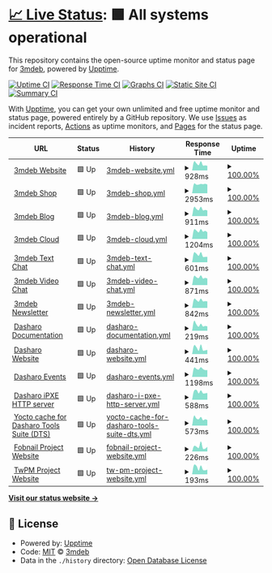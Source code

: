 # [📈 Live Status](https://3mdeb.github.io/upptime-site): <!--live status--> **🟩 All systems operational**

This repository contains the open-source uptime monitor and status page for [3mdeb](https://3mdeb.com), powered by [Upptime](https://github.com/upptime/upptime).

[![Uptime CI](https://github.com/3mdeb/upptime-site/workflows/Uptime%20CI/badge.svg)](https://github.com/3mdeb/upptime-site/actions?query=workflow%3A%22Uptime+CI%22)
[![Response Time CI](https://github.com/3mdeb/upptime-site/workflows/Response%20Time%20CI/badge.svg)](https://github.com/3mdeb/upptime-site/actions?query=workflow%3A%22Response+Time+CI%22)
[![Graphs CI](https://github.com/3mdeb/upptime-site/workflows/Graphs%20CI/badge.svg)](https://github.com/3mdeb/upptime-site/actions?query=workflow%3A%22Graphs+CI%22)
[![Static Site CI](https://github.com/3mdeb/upptime-site/workflows/Static%20Site%20CI/badge.svg)](https://github.com/3mdeb/upptime-site/actions?query=workflow%3A%22Static+Site+CI%22)
[![Summary CI](https://github.com/3mdeb/upptime-site/workflows/Summary%20CI/badge.svg)](https://github.com/3mdeb/upptime-site/actions?query=workflow%3A%22Summary+CI%22)

With [Upptime](https://upptime.js.org), you can get your own unlimited and free uptime monitor and status page, powered entirely by a GitHub repository. We use [Issues](https://github.com/3mdeb/upptime-site/issues) as incident reports, [Actions](https://github.com/3mdeb/upptime-site/actions) as uptime monitors, and [Pages](https://3mdeb.github.io/upptime-site) for the status page.

<!--start: status pages-->
<!-- This summary is generated by Upptime (https://github.com/upptime/upptime) -->
<!-- Do not edit this manually, your changes will be overwritten -->
<!-- prettier-ignore -->
| URL | Status | History | Response Time | Uptime |
| --- | ------ | ------- | ------------- | ------ |
| <img alt="" src="https://icons.duckduckgo.com/ip3/3mdeb.com.ico" height="13"> [3mdeb Website](https://3mdeb.com) | 🟩 Up | [3mdeb-website.yml](https://github.com/3mdeb/upptime-site/commits/HEAD/history/3mdeb-website.yml) | <details><summary><img alt="Response time graph" src="./graphs/3mdeb-website/response-time-week.png" height="20"> 928ms</summary><br><a href="https://3mdeb.github.io/upptime-site/history/3mdeb-website"><img alt="Response time 1389" src="https://img.shields.io/endpoint?url=https%3A%2F%2Fraw.githubusercontent.com%2F3mdeb%2Fupptime-site%2FHEAD%2Fapi%2F3mdeb-website%2Fresponse-time.json"></a><br><a href="https://3mdeb.github.io/upptime-site/history/3mdeb-website"><img alt="24-hour response time 953" src="https://img.shields.io/endpoint?url=https%3A%2F%2Fraw.githubusercontent.com%2F3mdeb%2Fupptime-site%2FHEAD%2Fapi%2F3mdeb-website%2Fresponse-time-day.json"></a><br><a href="https://3mdeb.github.io/upptime-site/history/3mdeb-website"><img alt="7-day response time 928" src="https://img.shields.io/endpoint?url=https%3A%2F%2Fraw.githubusercontent.com%2F3mdeb%2Fupptime-site%2FHEAD%2Fapi%2F3mdeb-website%2Fresponse-time-week.json"></a><br><a href="https://3mdeb.github.io/upptime-site/history/3mdeb-website"><img alt="30-day response time 993" src="https://img.shields.io/endpoint?url=https%3A%2F%2Fraw.githubusercontent.com%2F3mdeb%2Fupptime-site%2FHEAD%2Fapi%2F3mdeb-website%2Fresponse-time-month.json"></a><br><a href="https://3mdeb.github.io/upptime-site/history/3mdeb-website"><img alt="1-year response time 1389" src="https://img.shields.io/endpoint?url=https%3A%2F%2Fraw.githubusercontent.com%2F3mdeb%2Fupptime-site%2FHEAD%2Fapi%2F3mdeb-website%2Fresponse-time-year.json"></a></details> | <details><summary><a href="https://3mdeb.github.io/upptime-site/history/3mdeb-website">100.00%</a></summary><a href="https://3mdeb.github.io/upptime-site/history/3mdeb-website"><img alt="All-time uptime 100.00%" src="https://img.shields.io/endpoint?url=https%3A%2F%2Fraw.githubusercontent.com%2F3mdeb%2Fupptime-site%2FHEAD%2Fapi%2F3mdeb-website%2Fuptime.json"></a><br><a href="https://3mdeb.github.io/upptime-site/history/3mdeb-website"><img alt="24-hour uptime 100.00%" src="https://img.shields.io/endpoint?url=https%3A%2F%2Fraw.githubusercontent.com%2F3mdeb%2Fupptime-site%2FHEAD%2Fapi%2F3mdeb-website%2Fuptime-day.json"></a><br><a href="https://3mdeb.github.io/upptime-site/history/3mdeb-website"><img alt="7-day uptime 100.00%" src="https://img.shields.io/endpoint?url=https%3A%2F%2Fraw.githubusercontent.com%2F3mdeb%2Fupptime-site%2FHEAD%2Fapi%2F3mdeb-website%2Fuptime-week.json"></a><br><a href="https://3mdeb.github.io/upptime-site/history/3mdeb-website"><img alt="30-day uptime 100.00%" src="https://img.shields.io/endpoint?url=https%3A%2F%2Fraw.githubusercontent.com%2F3mdeb%2Fupptime-site%2FHEAD%2Fapi%2F3mdeb-website%2Fuptime-month.json"></a><br><a href="https://3mdeb.github.io/upptime-site/history/3mdeb-website"><img alt="1-year uptime 100.00%" src="https://img.shields.io/endpoint?url=https%3A%2F%2Fraw.githubusercontent.com%2F3mdeb%2Fupptime-site%2FHEAD%2Fapi%2F3mdeb-website%2Fuptime-year.json"></a></details>
| <img alt="" src="https://icons.duckduckgo.com/ip3/shop.3mdeb.com.ico" height="13"> [3mdeb Shop](https://shop.3mdeb.com) | 🟩 Up | [3mdeb-shop.yml](https://github.com/3mdeb/upptime-site/commits/HEAD/history/3mdeb-shop.yml) | <details><summary><img alt="Response time graph" src="./graphs/3mdeb-shop/response-time-week.png" height="20"> 2953ms</summary><br><a href="https://3mdeb.github.io/upptime-site/history/3mdeb-shop"><img alt="Response time 3691" src="https://img.shields.io/endpoint?url=https%3A%2F%2Fraw.githubusercontent.com%2F3mdeb%2Fupptime-site%2FHEAD%2Fapi%2F3mdeb-shop%2Fresponse-time.json"></a><br><a href="https://3mdeb.github.io/upptime-site/history/3mdeb-shop"><img alt="24-hour response time 2356" src="https://img.shields.io/endpoint?url=https%3A%2F%2Fraw.githubusercontent.com%2F3mdeb%2Fupptime-site%2FHEAD%2Fapi%2F3mdeb-shop%2Fresponse-time-day.json"></a><br><a href="https://3mdeb.github.io/upptime-site/history/3mdeb-shop"><img alt="7-day response time 2953" src="https://img.shields.io/endpoint?url=https%3A%2F%2Fraw.githubusercontent.com%2F3mdeb%2Fupptime-site%2FHEAD%2Fapi%2F3mdeb-shop%2Fresponse-time-week.json"></a><br><a href="https://3mdeb.github.io/upptime-site/history/3mdeb-shop"><img alt="30-day response time 3002" src="https://img.shields.io/endpoint?url=https%3A%2F%2Fraw.githubusercontent.com%2F3mdeb%2Fupptime-site%2FHEAD%2Fapi%2F3mdeb-shop%2Fresponse-time-month.json"></a><br><a href="https://3mdeb.github.io/upptime-site/history/3mdeb-shop"><img alt="1-year response time 3691" src="https://img.shields.io/endpoint?url=https%3A%2F%2Fraw.githubusercontent.com%2F3mdeb%2Fupptime-site%2FHEAD%2Fapi%2F3mdeb-shop%2Fresponse-time-year.json"></a></details> | <details><summary><a href="https://3mdeb.github.io/upptime-site/history/3mdeb-shop">100.00%</a></summary><a href="https://3mdeb.github.io/upptime-site/history/3mdeb-shop"><img alt="All-time uptime 98.28%" src="https://img.shields.io/endpoint?url=https%3A%2F%2Fraw.githubusercontent.com%2F3mdeb%2Fupptime-site%2FHEAD%2Fapi%2F3mdeb-shop%2Fuptime.json"></a><br><a href="https://3mdeb.github.io/upptime-site/history/3mdeb-shop"><img alt="24-hour uptime 100.00%" src="https://img.shields.io/endpoint?url=https%3A%2F%2Fraw.githubusercontent.com%2F3mdeb%2Fupptime-site%2FHEAD%2Fapi%2F3mdeb-shop%2Fuptime-day.json"></a><br><a href="https://3mdeb.github.io/upptime-site/history/3mdeb-shop"><img alt="7-day uptime 100.00%" src="https://img.shields.io/endpoint?url=https%3A%2F%2Fraw.githubusercontent.com%2F3mdeb%2Fupptime-site%2FHEAD%2Fapi%2F3mdeb-shop%2Fuptime-week.json"></a><br><a href="https://3mdeb.github.io/upptime-site/history/3mdeb-shop"><img alt="30-day uptime 100.00%" src="https://img.shields.io/endpoint?url=https%3A%2F%2Fraw.githubusercontent.com%2F3mdeb%2Fupptime-site%2FHEAD%2Fapi%2F3mdeb-shop%2Fuptime-month.json"></a><br><a href="https://3mdeb.github.io/upptime-site/history/3mdeb-shop"><img alt="1-year uptime 98.28%" src="https://img.shields.io/endpoint?url=https%3A%2F%2Fraw.githubusercontent.com%2F3mdeb%2Fupptime-site%2FHEAD%2Fapi%2F3mdeb-shop%2Fuptime-year.json"></a></details>
| <img alt="" src="https://icons.duckduckgo.com/ip3/blog.3mdeb.com.ico" height="13"> [3mdeb Blog](https://blog.3mdeb.com) | 🟩 Up | [3mdeb-blog.yml](https://github.com/3mdeb/upptime-site/commits/HEAD/history/3mdeb-blog.yml) | <details><summary><img alt="Response time graph" src="./graphs/3mdeb-blog/response-time-week.png" height="20"> 911ms</summary><br><a href="https://3mdeb.github.io/upptime-site/history/3mdeb-blog"><img alt="Response time 963" src="https://img.shields.io/endpoint?url=https%3A%2F%2Fraw.githubusercontent.com%2F3mdeb%2Fupptime-site%2FHEAD%2Fapi%2F3mdeb-blog%2Fresponse-time.json"></a><br><a href="https://3mdeb.github.io/upptime-site/history/3mdeb-blog"><img alt="24-hour response time 990" src="https://img.shields.io/endpoint?url=https%3A%2F%2Fraw.githubusercontent.com%2F3mdeb%2Fupptime-site%2FHEAD%2Fapi%2F3mdeb-blog%2Fresponse-time-day.json"></a><br><a href="https://3mdeb.github.io/upptime-site/history/3mdeb-blog"><img alt="7-day response time 911" src="https://img.shields.io/endpoint?url=https%3A%2F%2Fraw.githubusercontent.com%2F3mdeb%2Fupptime-site%2FHEAD%2Fapi%2F3mdeb-blog%2Fresponse-time-week.json"></a><br><a href="https://3mdeb.github.io/upptime-site/history/3mdeb-blog"><img alt="30-day response time 989" src="https://img.shields.io/endpoint?url=https%3A%2F%2Fraw.githubusercontent.com%2F3mdeb%2Fupptime-site%2FHEAD%2Fapi%2F3mdeb-blog%2Fresponse-time-month.json"></a><br><a href="https://3mdeb.github.io/upptime-site/history/3mdeb-blog"><img alt="1-year response time 963" src="https://img.shields.io/endpoint?url=https%3A%2F%2Fraw.githubusercontent.com%2F3mdeb%2Fupptime-site%2FHEAD%2Fapi%2F3mdeb-blog%2Fresponse-time-year.json"></a></details> | <details><summary><a href="https://3mdeb.github.io/upptime-site/history/3mdeb-blog">100.00%</a></summary><a href="https://3mdeb.github.io/upptime-site/history/3mdeb-blog"><img alt="All-time uptime 100.00%" src="https://img.shields.io/endpoint?url=https%3A%2F%2Fraw.githubusercontent.com%2F3mdeb%2Fupptime-site%2FHEAD%2Fapi%2F3mdeb-blog%2Fuptime.json"></a><br><a href="https://3mdeb.github.io/upptime-site/history/3mdeb-blog"><img alt="24-hour uptime 100.00%" src="https://img.shields.io/endpoint?url=https%3A%2F%2Fraw.githubusercontent.com%2F3mdeb%2Fupptime-site%2FHEAD%2Fapi%2F3mdeb-blog%2Fuptime-day.json"></a><br><a href="https://3mdeb.github.io/upptime-site/history/3mdeb-blog"><img alt="7-day uptime 100.00%" src="https://img.shields.io/endpoint?url=https%3A%2F%2Fraw.githubusercontent.com%2F3mdeb%2Fupptime-site%2FHEAD%2Fapi%2F3mdeb-blog%2Fuptime-week.json"></a><br><a href="https://3mdeb.github.io/upptime-site/history/3mdeb-blog"><img alt="30-day uptime 100.00%" src="https://img.shields.io/endpoint?url=https%3A%2F%2Fraw.githubusercontent.com%2F3mdeb%2Fupptime-site%2FHEAD%2Fapi%2F3mdeb-blog%2Fuptime-month.json"></a><br><a href="https://3mdeb.github.io/upptime-site/history/3mdeb-blog"><img alt="1-year uptime 100.00%" src="https://img.shields.io/endpoint?url=https%3A%2F%2Fraw.githubusercontent.com%2F3mdeb%2Fupptime-site%2FHEAD%2Fapi%2F3mdeb-blog%2Fuptime-year.json"></a></details>
| <img alt="" src="https://icons.duckduckgo.com/ip3/cloud.3mdeb.com.ico" height="13"> [3mdeb Cloud](https://cloud.3mdeb.com) | 🟩 Up | [3mdeb-cloud.yml](https://github.com/3mdeb/upptime-site/commits/HEAD/history/3mdeb-cloud.yml) | <details><summary><img alt="Response time graph" src="./graphs/3mdeb-cloud/response-time-week.png" height="20"> 1204ms</summary><br><a href="https://3mdeb.github.io/upptime-site/history/3mdeb-cloud"><img alt="Response time 1270" src="https://img.shields.io/endpoint?url=https%3A%2F%2Fraw.githubusercontent.com%2F3mdeb%2Fupptime-site%2FHEAD%2Fapi%2F3mdeb-cloud%2Fresponse-time.json"></a><br><a href="https://3mdeb.github.io/upptime-site/history/3mdeb-cloud"><img alt="24-hour response time 1192" src="https://img.shields.io/endpoint?url=https%3A%2F%2Fraw.githubusercontent.com%2F3mdeb%2Fupptime-site%2FHEAD%2Fapi%2F3mdeb-cloud%2Fresponse-time-day.json"></a><br><a href="https://3mdeb.github.io/upptime-site/history/3mdeb-cloud"><img alt="7-day response time 1204" src="https://img.shields.io/endpoint?url=https%3A%2F%2Fraw.githubusercontent.com%2F3mdeb%2Fupptime-site%2FHEAD%2Fapi%2F3mdeb-cloud%2Fresponse-time-week.json"></a><br><a href="https://3mdeb.github.io/upptime-site/history/3mdeb-cloud"><img alt="30-day response time 1286" src="https://img.shields.io/endpoint?url=https%3A%2F%2Fraw.githubusercontent.com%2F3mdeb%2Fupptime-site%2FHEAD%2Fapi%2F3mdeb-cloud%2Fresponse-time-month.json"></a><br><a href="https://3mdeb.github.io/upptime-site/history/3mdeb-cloud"><img alt="1-year response time 1270" src="https://img.shields.io/endpoint?url=https%3A%2F%2Fraw.githubusercontent.com%2F3mdeb%2Fupptime-site%2FHEAD%2Fapi%2F3mdeb-cloud%2Fresponse-time-year.json"></a></details> | <details><summary><a href="https://3mdeb.github.io/upptime-site/history/3mdeb-cloud">100.00%</a></summary><a href="https://3mdeb.github.io/upptime-site/history/3mdeb-cloud"><img alt="All-time uptime 99.51%" src="https://img.shields.io/endpoint?url=https%3A%2F%2Fraw.githubusercontent.com%2F3mdeb%2Fupptime-site%2FHEAD%2Fapi%2F3mdeb-cloud%2Fuptime.json"></a><br><a href="https://3mdeb.github.io/upptime-site/history/3mdeb-cloud"><img alt="24-hour uptime 100.00%" src="https://img.shields.io/endpoint?url=https%3A%2F%2Fraw.githubusercontent.com%2F3mdeb%2Fupptime-site%2FHEAD%2Fapi%2F3mdeb-cloud%2Fuptime-day.json"></a><br><a href="https://3mdeb.github.io/upptime-site/history/3mdeb-cloud"><img alt="7-day uptime 100.00%" src="https://img.shields.io/endpoint?url=https%3A%2F%2Fraw.githubusercontent.com%2F3mdeb%2Fupptime-site%2FHEAD%2Fapi%2F3mdeb-cloud%2Fuptime-week.json"></a><br><a href="https://3mdeb.github.io/upptime-site/history/3mdeb-cloud"><img alt="30-day uptime 99.89%" src="https://img.shields.io/endpoint?url=https%3A%2F%2Fraw.githubusercontent.com%2F3mdeb%2Fupptime-site%2FHEAD%2Fapi%2F3mdeb-cloud%2Fuptime-month.json"></a><br><a href="https://3mdeb.github.io/upptime-site/history/3mdeb-cloud"><img alt="1-year uptime 99.51%" src="https://img.shields.io/endpoint?url=https%3A%2F%2Fraw.githubusercontent.com%2F3mdeb%2Fupptime-site%2FHEAD%2Fapi%2F3mdeb-cloud%2Fuptime-year.json"></a></details>
| <img alt="" src="https://icons.duckduckgo.com/ip3/chat.3mdeb.com.ico" height="13"> [3mdeb Text Chat](https://chat.3mdeb.com) | 🟩 Up | [3mdeb-text-chat.yml](https://github.com/3mdeb/upptime-site/commits/HEAD/history/3mdeb-text-chat.yml) | <details><summary><img alt="Response time graph" src="./graphs/3mdeb-text-chat/response-time-week.png" height="20"> 601ms</summary><br><a href="https://3mdeb.github.io/upptime-site/history/3mdeb-text-chat"><img alt="Response time 616" src="https://img.shields.io/endpoint?url=https%3A%2F%2Fraw.githubusercontent.com%2F3mdeb%2Fupptime-site%2FHEAD%2Fapi%2F3mdeb-text-chat%2Fresponse-time.json"></a><br><a href="https://3mdeb.github.io/upptime-site/history/3mdeb-text-chat"><img alt="24-hour response time 604" src="https://img.shields.io/endpoint?url=https%3A%2F%2Fraw.githubusercontent.com%2F3mdeb%2Fupptime-site%2FHEAD%2Fapi%2F3mdeb-text-chat%2Fresponse-time-day.json"></a><br><a href="https://3mdeb.github.io/upptime-site/history/3mdeb-text-chat"><img alt="7-day response time 601" src="https://img.shields.io/endpoint?url=https%3A%2F%2Fraw.githubusercontent.com%2F3mdeb%2Fupptime-site%2FHEAD%2Fapi%2F3mdeb-text-chat%2Fresponse-time-week.json"></a><br><a href="https://3mdeb.github.io/upptime-site/history/3mdeb-text-chat"><img alt="30-day response time 648" src="https://img.shields.io/endpoint?url=https%3A%2F%2Fraw.githubusercontent.com%2F3mdeb%2Fupptime-site%2FHEAD%2Fapi%2F3mdeb-text-chat%2Fresponse-time-month.json"></a><br><a href="https://3mdeb.github.io/upptime-site/history/3mdeb-text-chat"><img alt="1-year response time 616" src="https://img.shields.io/endpoint?url=https%3A%2F%2Fraw.githubusercontent.com%2F3mdeb%2Fupptime-site%2FHEAD%2Fapi%2F3mdeb-text-chat%2Fresponse-time-year.json"></a></details> | <details><summary><a href="https://3mdeb.github.io/upptime-site/history/3mdeb-text-chat">100.00%</a></summary><a href="https://3mdeb.github.io/upptime-site/history/3mdeb-text-chat"><img alt="All-time uptime 99.93%" src="https://img.shields.io/endpoint?url=https%3A%2F%2Fraw.githubusercontent.com%2F3mdeb%2Fupptime-site%2FHEAD%2Fapi%2F3mdeb-text-chat%2Fuptime.json"></a><br><a href="https://3mdeb.github.io/upptime-site/history/3mdeb-text-chat"><img alt="24-hour uptime 100.00%" src="https://img.shields.io/endpoint?url=https%3A%2F%2Fraw.githubusercontent.com%2F3mdeb%2Fupptime-site%2FHEAD%2Fapi%2F3mdeb-text-chat%2Fuptime-day.json"></a><br><a href="https://3mdeb.github.io/upptime-site/history/3mdeb-text-chat"><img alt="7-day uptime 100.00%" src="https://img.shields.io/endpoint?url=https%3A%2F%2Fraw.githubusercontent.com%2F3mdeb%2Fupptime-site%2FHEAD%2Fapi%2F3mdeb-text-chat%2Fuptime-week.json"></a><br><a href="https://3mdeb.github.io/upptime-site/history/3mdeb-text-chat"><img alt="30-day uptime 99.89%" src="https://img.shields.io/endpoint?url=https%3A%2F%2Fraw.githubusercontent.com%2F3mdeb%2Fupptime-site%2FHEAD%2Fapi%2F3mdeb-text-chat%2Fuptime-month.json"></a><br><a href="https://3mdeb.github.io/upptime-site/history/3mdeb-text-chat"><img alt="1-year uptime 99.93%" src="https://img.shields.io/endpoint?url=https%3A%2F%2Fraw.githubusercontent.com%2F3mdeb%2Fupptime-site%2FHEAD%2Fapi%2F3mdeb-text-chat%2Fuptime-year.json"></a></details>
| <img alt="" src="https://icons.duckduckgo.com/ip3/meet.3mdeb.com.ico" height="13"> [3mdeb Video Chat](https://meet.3mdeb.com) | 🟩 Up | [3mdeb-video-chat.yml](https://github.com/3mdeb/upptime-site/commits/HEAD/history/3mdeb-video-chat.yml) | <details><summary><img alt="Response time graph" src="./graphs/3mdeb-video-chat/response-time-week.png" height="20"> 871ms</summary><br><a href="https://3mdeb.github.io/upptime-site/history/3mdeb-video-chat"><img alt="Response time 885" src="https://img.shields.io/endpoint?url=https%3A%2F%2Fraw.githubusercontent.com%2F3mdeb%2Fupptime-site%2FHEAD%2Fapi%2F3mdeb-video-chat%2Fresponse-time.json"></a><br><a href="https://3mdeb.github.io/upptime-site/history/3mdeb-video-chat"><img alt="24-hour response time 906" src="https://img.shields.io/endpoint?url=https%3A%2F%2Fraw.githubusercontent.com%2F3mdeb%2Fupptime-site%2FHEAD%2Fapi%2F3mdeb-video-chat%2Fresponse-time-day.json"></a><br><a href="https://3mdeb.github.io/upptime-site/history/3mdeb-video-chat"><img alt="7-day response time 871" src="https://img.shields.io/endpoint?url=https%3A%2F%2Fraw.githubusercontent.com%2F3mdeb%2Fupptime-site%2FHEAD%2Fapi%2F3mdeb-video-chat%2Fresponse-time-week.json"></a><br><a href="https://3mdeb.github.io/upptime-site/history/3mdeb-video-chat"><img alt="30-day response time 905" src="https://img.shields.io/endpoint?url=https%3A%2F%2Fraw.githubusercontent.com%2F3mdeb%2Fupptime-site%2FHEAD%2Fapi%2F3mdeb-video-chat%2Fresponse-time-month.json"></a><br><a href="https://3mdeb.github.io/upptime-site/history/3mdeb-video-chat"><img alt="1-year response time 885" src="https://img.shields.io/endpoint?url=https%3A%2F%2Fraw.githubusercontent.com%2F3mdeb%2Fupptime-site%2FHEAD%2Fapi%2F3mdeb-video-chat%2Fresponse-time-year.json"></a></details> | <details><summary><a href="https://3mdeb.github.io/upptime-site/history/3mdeb-video-chat">100.00%</a></summary><a href="https://3mdeb.github.io/upptime-site/history/3mdeb-video-chat"><img alt="All-time uptime 99.94%" src="https://img.shields.io/endpoint?url=https%3A%2F%2Fraw.githubusercontent.com%2F3mdeb%2Fupptime-site%2FHEAD%2Fapi%2F3mdeb-video-chat%2Fuptime.json"></a><br><a href="https://3mdeb.github.io/upptime-site/history/3mdeb-video-chat"><img alt="24-hour uptime 100.00%" src="https://img.shields.io/endpoint?url=https%3A%2F%2Fraw.githubusercontent.com%2F3mdeb%2Fupptime-site%2FHEAD%2Fapi%2F3mdeb-video-chat%2Fuptime-day.json"></a><br><a href="https://3mdeb.github.io/upptime-site/history/3mdeb-video-chat"><img alt="7-day uptime 100.00%" src="https://img.shields.io/endpoint?url=https%3A%2F%2Fraw.githubusercontent.com%2F3mdeb%2Fupptime-site%2FHEAD%2Fapi%2F3mdeb-video-chat%2Fuptime-week.json"></a><br><a href="https://3mdeb.github.io/upptime-site/history/3mdeb-video-chat"><img alt="30-day uptime 99.89%" src="https://img.shields.io/endpoint?url=https%3A%2F%2Fraw.githubusercontent.com%2F3mdeb%2Fupptime-site%2FHEAD%2Fapi%2F3mdeb-video-chat%2Fuptime-month.json"></a><br><a href="https://3mdeb.github.io/upptime-site/history/3mdeb-video-chat"><img alt="1-year uptime 99.94%" src="https://img.shields.io/endpoint?url=https%3A%2F%2Fraw.githubusercontent.com%2F3mdeb%2Fupptime-site%2FHEAD%2Fapi%2F3mdeb-video-chat%2Fuptime-year.json"></a></details>
| <img alt="" src="https://icons.duckduckgo.com/ip3/newsletter.3mdeb.com.ico" height="13"> [3mdeb Newsletter](https://newsletter.3mdeb.com) | 🟩 Up | [3mdeb-newsletter.yml](https://github.com/3mdeb/upptime-site/commits/HEAD/history/3mdeb-newsletter.yml) | <details><summary><img alt="Response time graph" src="./graphs/3mdeb-newsletter/response-time-week.png" height="20"> 842ms</summary><br><a href="https://3mdeb.github.io/upptime-site/history/3mdeb-newsletter"><img alt="Response time 899" src="https://img.shields.io/endpoint?url=https%3A%2F%2Fraw.githubusercontent.com%2F3mdeb%2Fupptime-site%2FHEAD%2Fapi%2F3mdeb-newsletter%2Fresponse-time.json"></a><br><a href="https://3mdeb.github.io/upptime-site/history/3mdeb-newsletter"><img alt="24-hour response time 897" src="https://img.shields.io/endpoint?url=https%3A%2F%2Fraw.githubusercontent.com%2F3mdeb%2Fupptime-site%2FHEAD%2Fapi%2F3mdeb-newsletter%2Fresponse-time-day.json"></a><br><a href="https://3mdeb.github.io/upptime-site/history/3mdeb-newsletter"><img alt="7-day response time 842" src="https://img.shields.io/endpoint?url=https%3A%2F%2Fraw.githubusercontent.com%2F3mdeb%2Fupptime-site%2FHEAD%2Fapi%2F3mdeb-newsletter%2Fresponse-time-week.json"></a><br><a href="https://3mdeb.github.io/upptime-site/history/3mdeb-newsletter"><img alt="30-day response time 915" src="https://img.shields.io/endpoint?url=https%3A%2F%2Fraw.githubusercontent.com%2F3mdeb%2Fupptime-site%2FHEAD%2Fapi%2F3mdeb-newsletter%2Fresponse-time-month.json"></a><br><a href="https://3mdeb.github.io/upptime-site/history/3mdeb-newsletter"><img alt="1-year response time 899" src="https://img.shields.io/endpoint?url=https%3A%2F%2Fraw.githubusercontent.com%2F3mdeb%2Fupptime-site%2FHEAD%2Fapi%2F3mdeb-newsletter%2Fresponse-time-year.json"></a></details> | <details><summary><a href="https://3mdeb.github.io/upptime-site/history/3mdeb-newsletter">100.00%</a></summary><a href="https://3mdeb.github.io/upptime-site/history/3mdeb-newsletter"><img alt="All-time uptime 99.55%" src="https://img.shields.io/endpoint?url=https%3A%2F%2Fraw.githubusercontent.com%2F3mdeb%2Fupptime-site%2FHEAD%2Fapi%2F3mdeb-newsletter%2Fuptime.json"></a><br><a href="https://3mdeb.github.io/upptime-site/history/3mdeb-newsletter"><img alt="24-hour uptime 100.00%" src="https://img.shields.io/endpoint?url=https%3A%2F%2Fraw.githubusercontent.com%2F3mdeb%2Fupptime-site%2FHEAD%2Fapi%2F3mdeb-newsletter%2Fuptime-day.json"></a><br><a href="https://3mdeb.github.io/upptime-site/history/3mdeb-newsletter"><img alt="7-day uptime 100.00%" src="https://img.shields.io/endpoint?url=https%3A%2F%2Fraw.githubusercontent.com%2F3mdeb%2Fupptime-site%2FHEAD%2Fapi%2F3mdeb-newsletter%2Fuptime-week.json"></a><br><a href="https://3mdeb.github.io/upptime-site/history/3mdeb-newsletter"><img alt="30-day uptime 99.89%" src="https://img.shields.io/endpoint?url=https%3A%2F%2Fraw.githubusercontent.com%2F3mdeb%2Fupptime-site%2FHEAD%2Fapi%2F3mdeb-newsletter%2Fuptime-month.json"></a><br><a href="https://3mdeb.github.io/upptime-site/history/3mdeb-newsletter"><img alt="1-year uptime 99.55%" src="https://img.shields.io/endpoint?url=https%3A%2F%2Fraw.githubusercontent.com%2F3mdeb%2Fupptime-site%2FHEAD%2Fapi%2F3mdeb-newsletter%2Fuptime-year.json"></a></details>
| <img alt="" src="https://icons.duckduckgo.com/ip3/docs.dasharo.com.ico" height="13"> [Dasharo Documentation](https://docs.dasharo.com) | 🟩 Up | [dasharo-documentation.yml](https://github.com/3mdeb/upptime-site/commits/HEAD/history/dasharo-documentation.yml) | <details><summary><img alt="Response time graph" src="./graphs/dasharo-documentation/response-time-week.png" height="20"> 219ms</summary><br><a href="https://3mdeb.github.io/upptime-site/history/dasharo-documentation"><img alt="Response time 283" src="https://img.shields.io/endpoint?url=https%3A%2F%2Fraw.githubusercontent.com%2F3mdeb%2Fupptime-site%2FHEAD%2Fapi%2Fdasharo-documentation%2Fresponse-time.json"></a><br><a href="https://3mdeb.github.io/upptime-site/history/dasharo-documentation"><img alt="24-hour response time 220" src="https://img.shields.io/endpoint?url=https%3A%2F%2Fraw.githubusercontent.com%2F3mdeb%2Fupptime-site%2FHEAD%2Fapi%2Fdasharo-documentation%2Fresponse-time-day.json"></a><br><a href="https://3mdeb.github.io/upptime-site/history/dasharo-documentation"><img alt="7-day response time 219" src="https://img.shields.io/endpoint?url=https%3A%2F%2Fraw.githubusercontent.com%2F3mdeb%2Fupptime-site%2FHEAD%2Fapi%2Fdasharo-documentation%2Fresponse-time-week.json"></a><br><a href="https://3mdeb.github.io/upptime-site/history/dasharo-documentation"><img alt="30-day response time 285" src="https://img.shields.io/endpoint?url=https%3A%2F%2Fraw.githubusercontent.com%2F3mdeb%2Fupptime-site%2FHEAD%2Fapi%2Fdasharo-documentation%2Fresponse-time-month.json"></a><br><a href="https://3mdeb.github.io/upptime-site/history/dasharo-documentation"><img alt="1-year response time 283" src="https://img.shields.io/endpoint?url=https%3A%2F%2Fraw.githubusercontent.com%2F3mdeb%2Fupptime-site%2FHEAD%2Fapi%2Fdasharo-documentation%2Fresponse-time-year.json"></a></details> | <details><summary><a href="https://3mdeb.github.io/upptime-site/history/dasharo-documentation">100.00%</a></summary><a href="https://3mdeb.github.io/upptime-site/history/dasharo-documentation"><img alt="All-time uptime 100.00%" src="https://img.shields.io/endpoint?url=https%3A%2F%2Fraw.githubusercontent.com%2F3mdeb%2Fupptime-site%2FHEAD%2Fapi%2Fdasharo-documentation%2Fuptime.json"></a><br><a href="https://3mdeb.github.io/upptime-site/history/dasharo-documentation"><img alt="24-hour uptime 100.00%" src="https://img.shields.io/endpoint?url=https%3A%2F%2Fraw.githubusercontent.com%2F3mdeb%2Fupptime-site%2FHEAD%2Fapi%2Fdasharo-documentation%2Fuptime-day.json"></a><br><a href="https://3mdeb.github.io/upptime-site/history/dasharo-documentation"><img alt="7-day uptime 100.00%" src="https://img.shields.io/endpoint?url=https%3A%2F%2Fraw.githubusercontent.com%2F3mdeb%2Fupptime-site%2FHEAD%2Fapi%2Fdasharo-documentation%2Fuptime-week.json"></a><br><a href="https://3mdeb.github.io/upptime-site/history/dasharo-documentation"><img alt="30-day uptime 100.00%" src="https://img.shields.io/endpoint?url=https%3A%2F%2Fraw.githubusercontent.com%2F3mdeb%2Fupptime-site%2FHEAD%2Fapi%2Fdasharo-documentation%2Fuptime-month.json"></a><br><a href="https://3mdeb.github.io/upptime-site/history/dasharo-documentation"><img alt="1-year uptime 100.00%" src="https://img.shields.io/endpoint?url=https%3A%2F%2Fraw.githubusercontent.com%2F3mdeb%2Fupptime-site%2FHEAD%2Fapi%2Fdasharo-documentation%2Fuptime-year.json"></a></details>
| <img alt="" src="https://icons.duckduckgo.com/ip3/dasharo.com.ico" height="13"> [Dasharo Website](https://dasharo.com) | 🟩 Up | [dasharo-website.yml](https://github.com/3mdeb/upptime-site/commits/HEAD/history/dasharo-website.yml) | <details><summary><img alt="Response time graph" src="./graphs/dasharo-website/response-time-week.png" height="20"> 441ms</summary><br><a href="https://3mdeb.github.io/upptime-site/history/dasharo-website"><img alt="Response time 494" src="https://img.shields.io/endpoint?url=https%3A%2F%2Fraw.githubusercontent.com%2F3mdeb%2Fupptime-site%2FHEAD%2Fapi%2Fdasharo-website%2Fresponse-time.json"></a><br><a href="https://3mdeb.github.io/upptime-site/history/dasharo-website"><img alt="24-hour response time 412" src="https://img.shields.io/endpoint?url=https%3A%2F%2Fraw.githubusercontent.com%2F3mdeb%2Fupptime-site%2FHEAD%2Fapi%2Fdasharo-website%2Fresponse-time-day.json"></a><br><a href="https://3mdeb.github.io/upptime-site/history/dasharo-website"><img alt="7-day response time 441" src="https://img.shields.io/endpoint?url=https%3A%2F%2Fraw.githubusercontent.com%2F3mdeb%2Fupptime-site%2FHEAD%2Fapi%2Fdasharo-website%2Fresponse-time-week.json"></a><br><a href="https://3mdeb.github.io/upptime-site/history/dasharo-website"><img alt="30-day response time 489" src="https://img.shields.io/endpoint?url=https%3A%2F%2Fraw.githubusercontent.com%2F3mdeb%2Fupptime-site%2FHEAD%2Fapi%2Fdasharo-website%2Fresponse-time-month.json"></a><br><a href="https://3mdeb.github.io/upptime-site/history/dasharo-website"><img alt="1-year response time 494" src="https://img.shields.io/endpoint?url=https%3A%2F%2Fraw.githubusercontent.com%2F3mdeb%2Fupptime-site%2FHEAD%2Fapi%2Fdasharo-website%2Fresponse-time-year.json"></a></details> | <details><summary><a href="https://3mdeb.github.io/upptime-site/history/dasharo-website">100.00%</a></summary><a href="https://3mdeb.github.io/upptime-site/history/dasharo-website"><img alt="All-time uptime 100.00%" src="https://img.shields.io/endpoint?url=https%3A%2F%2Fraw.githubusercontent.com%2F3mdeb%2Fupptime-site%2FHEAD%2Fapi%2Fdasharo-website%2Fuptime.json"></a><br><a href="https://3mdeb.github.io/upptime-site/history/dasharo-website"><img alt="24-hour uptime 100.00%" src="https://img.shields.io/endpoint?url=https%3A%2F%2Fraw.githubusercontent.com%2F3mdeb%2Fupptime-site%2FHEAD%2Fapi%2Fdasharo-website%2Fuptime-day.json"></a><br><a href="https://3mdeb.github.io/upptime-site/history/dasharo-website"><img alt="7-day uptime 100.00%" src="https://img.shields.io/endpoint?url=https%3A%2F%2Fraw.githubusercontent.com%2F3mdeb%2Fupptime-site%2FHEAD%2Fapi%2Fdasharo-website%2Fuptime-week.json"></a><br><a href="https://3mdeb.github.io/upptime-site/history/dasharo-website"><img alt="30-day uptime 100.00%" src="https://img.shields.io/endpoint?url=https%3A%2F%2Fraw.githubusercontent.com%2F3mdeb%2Fupptime-site%2FHEAD%2Fapi%2Fdasharo-website%2Fuptime-month.json"></a><br><a href="https://3mdeb.github.io/upptime-site/history/dasharo-website"><img alt="1-year uptime 100.00%" src="https://img.shields.io/endpoint?url=https%3A%2F%2Fraw.githubusercontent.com%2F3mdeb%2Fupptime-site%2FHEAD%2Fapi%2Fdasharo-website%2Fuptime-year.json"></a></details>
| <img alt="" src="https://icons.duckduckgo.com/ip3/vpub.dasharo.com.ico" height="13"> [Dasharo Events](https://vpub.dasharo.com) | 🟩 Up | [dasharo-events.yml](https://github.com/3mdeb/upptime-site/commits/HEAD/history/dasharo-events.yml) | <details><summary><img alt="Response time graph" src="./graphs/dasharo-events/response-time-week.png" height="20"> 1198ms</summary><br><a href="https://3mdeb.github.io/upptime-site/history/dasharo-events"><img alt="Response time 1463" src="https://img.shields.io/endpoint?url=https%3A%2F%2Fraw.githubusercontent.com%2F3mdeb%2Fupptime-site%2FHEAD%2Fapi%2Fdasharo-events%2Fresponse-time.json"></a><br><a href="https://3mdeb.github.io/upptime-site/history/dasharo-events"><img alt="24-hour response time 1198" src="https://img.shields.io/endpoint?url=https%3A%2F%2Fraw.githubusercontent.com%2F3mdeb%2Fupptime-site%2FHEAD%2Fapi%2Fdasharo-events%2Fresponse-time-day.json"></a><br><a href="https://3mdeb.github.io/upptime-site/history/dasharo-events"><img alt="7-day response time 1198" src="https://img.shields.io/endpoint?url=https%3A%2F%2Fraw.githubusercontent.com%2F3mdeb%2Fupptime-site%2FHEAD%2Fapi%2Fdasharo-events%2Fresponse-time-week.json"></a><br><a href="https://3mdeb.github.io/upptime-site/history/dasharo-events"><img alt="30-day response time 1617" src="https://img.shields.io/endpoint?url=https%3A%2F%2Fraw.githubusercontent.com%2F3mdeb%2Fupptime-site%2FHEAD%2Fapi%2Fdasharo-events%2Fresponse-time-month.json"></a><br><a href="https://3mdeb.github.io/upptime-site/history/dasharo-events"><img alt="1-year response time 1463" src="https://img.shields.io/endpoint?url=https%3A%2F%2Fraw.githubusercontent.com%2F3mdeb%2Fupptime-site%2FHEAD%2Fapi%2Fdasharo-events%2Fresponse-time-year.json"></a></details> | <details><summary><a href="https://3mdeb.github.io/upptime-site/history/dasharo-events">100.00%</a></summary><a href="https://3mdeb.github.io/upptime-site/history/dasharo-events"><img alt="All-time uptime 98.51%" src="https://img.shields.io/endpoint?url=https%3A%2F%2Fraw.githubusercontent.com%2F3mdeb%2Fupptime-site%2FHEAD%2Fapi%2Fdasharo-events%2Fuptime.json"></a><br><a href="https://3mdeb.github.io/upptime-site/history/dasharo-events"><img alt="24-hour uptime 100.00%" src="https://img.shields.io/endpoint?url=https%3A%2F%2Fraw.githubusercontent.com%2F3mdeb%2Fupptime-site%2FHEAD%2Fapi%2Fdasharo-events%2Fuptime-day.json"></a><br><a href="https://3mdeb.github.io/upptime-site/history/dasharo-events"><img alt="7-day uptime 100.00%" src="https://img.shields.io/endpoint?url=https%3A%2F%2Fraw.githubusercontent.com%2F3mdeb%2Fupptime-site%2FHEAD%2Fapi%2Fdasharo-events%2Fuptime-week.json"></a><br><a href="https://3mdeb.github.io/upptime-site/history/dasharo-events"><img alt="30-day uptime 99.60%" src="https://img.shields.io/endpoint?url=https%3A%2F%2Fraw.githubusercontent.com%2F3mdeb%2Fupptime-site%2FHEAD%2Fapi%2Fdasharo-events%2Fuptime-month.json"></a><br><a href="https://3mdeb.github.io/upptime-site/history/dasharo-events"><img alt="1-year uptime 98.51%" src="https://img.shields.io/endpoint?url=https%3A%2F%2Fraw.githubusercontent.com%2F3mdeb%2Fupptime-site%2FHEAD%2Fapi%2Fdasharo-events%2Fuptime-year.json"></a></details>
| <img alt="" src="https://icons.duckduckgo.com/ip3/boot.dasharo.com.ico" height="13"> [Dasharo iPXE HTTP server](https://boot.dasharo.com) | 🟩 Up | [dasharo-i-pxe-http-server.yml](https://github.com/3mdeb/upptime-site/commits/HEAD/history/dasharo-i-pxe-http-server.yml) | <details><summary><img alt="Response time graph" src="./graphs/dasharo-i-pxe-http-server/response-time-week.png" height="20"> 588ms</summary><br><a href="https://3mdeb.github.io/upptime-site/history/dasharo-i-pxe-http-server"><img alt="Response time 603" src="https://img.shields.io/endpoint?url=https%3A%2F%2Fraw.githubusercontent.com%2F3mdeb%2Fupptime-site%2FHEAD%2Fapi%2Fdasharo-i-pxe-http-server%2Fresponse-time.json"></a><br><a href="https://3mdeb.github.io/upptime-site/history/dasharo-i-pxe-http-server"><img alt="24-hour response time 637" src="https://img.shields.io/endpoint?url=https%3A%2F%2Fraw.githubusercontent.com%2F3mdeb%2Fupptime-site%2FHEAD%2Fapi%2Fdasharo-i-pxe-http-server%2Fresponse-time-day.json"></a><br><a href="https://3mdeb.github.io/upptime-site/history/dasharo-i-pxe-http-server"><img alt="7-day response time 588" src="https://img.shields.io/endpoint?url=https%3A%2F%2Fraw.githubusercontent.com%2F3mdeb%2Fupptime-site%2FHEAD%2Fapi%2Fdasharo-i-pxe-http-server%2Fresponse-time-week.json"></a><br><a href="https://3mdeb.github.io/upptime-site/history/dasharo-i-pxe-http-server"><img alt="30-day response time 632" src="https://img.shields.io/endpoint?url=https%3A%2F%2Fraw.githubusercontent.com%2F3mdeb%2Fupptime-site%2FHEAD%2Fapi%2Fdasharo-i-pxe-http-server%2Fresponse-time-month.json"></a><br><a href="https://3mdeb.github.io/upptime-site/history/dasharo-i-pxe-http-server"><img alt="1-year response time 603" src="https://img.shields.io/endpoint?url=https%3A%2F%2Fraw.githubusercontent.com%2F3mdeb%2Fupptime-site%2FHEAD%2Fapi%2Fdasharo-i-pxe-http-server%2Fresponse-time-year.json"></a></details> | <details><summary><a href="https://3mdeb.github.io/upptime-site/history/dasharo-i-pxe-http-server">100.00%</a></summary><a href="https://3mdeb.github.io/upptime-site/history/dasharo-i-pxe-http-server"><img alt="All-time uptime 99.94%" src="https://img.shields.io/endpoint?url=https%3A%2F%2Fraw.githubusercontent.com%2F3mdeb%2Fupptime-site%2FHEAD%2Fapi%2Fdasharo-i-pxe-http-server%2Fuptime.json"></a><br><a href="https://3mdeb.github.io/upptime-site/history/dasharo-i-pxe-http-server"><img alt="24-hour uptime 100.00%" src="https://img.shields.io/endpoint?url=https%3A%2F%2Fraw.githubusercontent.com%2F3mdeb%2Fupptime-site%2FHEAD%2Fapi%2Fdasharo-i-pxe-http-server%2Fuptime-day.json"></a><br><a href="https://3mdeb.github.io/upptime-site/history/dasharo-i-pxe-http-server"><img alt="7-day uptime 100.00%" src="https://img.shields.io/endpoint?url=https%3A%2F%2Fraw.githubusercontent.com%2F3mdeb%2Fupptime-site%2FHEAD%2Fapi%2Fdasharo-i-pxe-http-server%2Fuptime-week.json"></a><br><a href="https://3mdeb.github.io/upptime-site/history/dasharo-i-pxe-http-server"><img alt="30-day uptime 99.90%" src="https://img.shields.io/endpoint?url=https%3A%2F%2Fraw.githubusercontent.com%2F3mdeb%2Fupptime-site%2FHEAD%2Fapi%2Fdasharo-i-pxe-http-server%2Fuptime-month.json"></a><br><a href="https://3mdeb.github.io/upptime-site/history/dasharo-i-pxe-http-server"><img alt="1-year uptime 99.94%" src="https://img.shields.io/endpoint?url=https%3A%2F%2Fraw.githubusercontent.com%2F3mdeb%2Fupptime-site%2FHEAD%2Fapi%2Fdasharo-i-pxe-http-server%2Fuptime-year.json"></a></details>
| <img alt="" src="https://icons.duckduckgo.com/ip3/cache.dasharo.com.ico" height="13"> [Yocto cache for Dasharo Tools Suite (DTS)](https://cache.dasharo.com) | 🟩 Up | [yocto-cache-for-dasharo-tools-suite-dts.yml](https://github.com/3mdeb/upptime-site/commits/HEAD/history/yocto-cache-for-dasharo-tools-suite-dts.yml) | <details><summary><img alt="Response time graph" src="./graphs/yocto-cache-for-dasharo-tools-suite-dts/response-time-week.png" height="20"> 573ms</summary><br><a href="https://3mdeb.github.io/upptime-site/history/yocto-cache-for-dasharo-tools-suite-dts"><img alt="Response time 593" src="https://img.shields.io/endpoint?url=https%3A%2F%2Fraw.githubusercontent.com%2F3mdeb%2Fupptime-site%2FHEAD%2Fapi%2Fyocto-cache-for-dasharo-tools-suite-dts%2Fresponse-time.json"></a><br><a href="https://3mdeb.github.io/upptime-site/history/yocto-cache-for-dasharo-tools-suite-dts"><img alt="24-hour response time 609" src="https://img.shields.io/endpoint?url=https%3A%2F%2Fraw.githubusercontent.com%2F3mdeb%2Fupptime-site%2FHEAD%2Fapi%2Fyocto-cache-for-dasharo-tools-suite-dts%2Fresponse-time-day.json"></a><br><a href="https://3mdeb.github.io/upptime-site/history/yocto-cache-for-dasharo-tools-suite-dts"><img alt="7-day response time 573" src="https://img.shields.io/endpoint?url=https%3A%2F%2Fraw.githubusercontent.com%2F3mdeb%2Fupptime-site%2FHEAD%2Fapi%2Fyocto-cache-for-dasharo-tools-suite-dts%2Fresponse-time-week.json"></a><br><a href="https://3mdeb.github.io/upptime-site/history/yocto-cache-for-dasharo-tools-suite-dts"><img alt="30-day response time 611" src="https://img.shields.io/endpoint?url=https%3A%2F%2Fraw.githubusercontent.com%2F3mdeb%2Fupptime-site%2FHEAD%2Fapi%2Fyocto-cache-for-dasharo-tools-suite-dts%2Fresponse-time-month.json"></a><br><a href="https://3mdeb.github.io/upptime-site/history/yocto-cache-for-dasharo-tools-suite-dts"><img alt="1-year response time 593" src="https://img.shields.io/endpoint?url=https%3A%2F%2Fraw.githubusercontent.com%2F3mdeb%2Fupptime-site%2FHEAD%2Fapi%2Fyocto-cache-for-dasharo-tools-suite-dts%2Fresponse-time-year.json"></a></details> | <details><summary><a href="https://3mdeb.github.io/upptime-site/history/yocto-cache-for-dasharo-tools-suite-dts">100.00%</a></summary><a href="https://3mdeb.github.io/upptime-site/history/yocto-cache-for-dasharo-tools-suite-dts"><img alt="All-time uptime 99.94%" src="https://img.shields.io/endpoint?url=https%3A%2F%2Fraw.githubusercontent.com%2F3mdeb%2Fupptime-site%2FHEAD%2Fapi%2Fyocto-cache-for-dasharo-tools-suite-dts%2Fuptime.json"></a><br><a href="https://3mdeb.github.io/upptime-site/history/yocto-cache-for-dasharo-tools-suite-dts"><img alt="24-hour uptime 100.00%" src="https://img.shields.io/endpoint?url=https%3A%2F%2Fraw.githubusercontent.com%2F3mdeb%2Fupptime-site%2FHEAD%2Fapi%2Fyocto-cache-for-dasharo-tools-suite-dts%2Fuptime-day.json"></a><br><a href="https://3mdeb.github.io/upptime-site/history/yocto-cache-for-dasharo-tools-suite-dts"><img alt="7-day uptime 100.00%" src="https://img.shields.io/endpoint?url=https%3A%2F%2Fraw.githubusercontent.com%2F3mdeb%2Fupptime-site%2FHEAD%2Fapi%2Fyocto-cache-for-dasharo-tools-suite-dts%2Fuptime-week.json"></a><br><a href="https://3mdeb.github.io/upptime-site/history/yocto-cache-for-dasharo-tools-suite-dts"><img alt="30-day uptime 99.90%" src="https://img.shields.io/endpoint?url=https%3A%2F%2Fraw.githubusercontent.com%2F3mdeb%2Fupptime-site%2FHEAD%2Fapi%2Fyocto-cache-for-dasharo-tools-suite-dts%2Fuptime-month.json"></a><br><a href="https://3mdeb.github.io/upptime-site/history/yocto-cache-for-dasharo-tools-suite-dts"><img alt="1-year uptime 99.94%" src="https://img.shields.io/endpoint?url=https%3A%2F%2Fraw.githubusercontent.com%2F3mdeb%2Fupptime-site%2FHEAD%2Fapi%2Fyocto-cache-for-dasharo-tools-suite-dts%2Fuptime-year.json"></a></details>
| <img alt="" src="https://icons.duckduckgo.com/ip3/fobnail.3mdeb.com.ico" height="13"> [Fobnail Project Website](https://fobnail.3mdeb.com) | 🟩 Up | [fobnail-project-website.yml](https://github.com/3mdeb/upptime-site/commits/HEAD/history/fobnail-project-website.yml) | <details><summary><img alt="Response time graph" src="./graphs/fobnail-project-website/response-time-week.png" height="20"> 226ms</summary><br><a href="https://3mdeb.github.io/upptime-site/history/fobnail-project-website"><img alt="Response time 254" src="https://img.shields.io/endpoint?url=https%3A%2F%2Fraw.githubusercontent.com%2F3mdeb%2Fupptime-site%2FHEAD%2Fapi%2Ffobnail-project-website%2Fresponse-time.json"></a><br><a href="https://3mdeb.github.io/upptime-site/history/fobnail-project-website"><img alt="24-hour response time 230" src="https://img.shields.io/endpoint?url=https%3A%2F%2Fraw.githubusercontent.com%2F3mdeb%2Fupptime-site%2FHEAD%2Fapi%2Ffobnail-project-website%2Fresponse-time-day.json"></a><br><a href="https://3mdeb.github.io/upptime-site/history/fobnail-project-website"><img alt="7-day response time 226" src="https://img.shields.io/endpoint?url=https%3A%2F%2Fraw.githubusercontent.com%2F3mdeb%2Fupptime-site%2FHEAD%2Fapi%2Ffobnail-project-website%2Fresponse-time-week.json"></a><br><a href="https://3mdeb.github.io/upptime-site/history/fobnail-project-website"><img alt="30-day response time 246" src="https://img.shields.io/endpoint?url=https%3A%2F%2Fraw.githubusercontent.com%2F3mdeb%2Fupptime-site%2FHEAD%2Fapi%2Ffobnail-project-website%2Fresponse-time-month.json"></a><br><a href="https://3mdeb.github.io/upptime-site/history/fobnail-project-website"><img alt="1-year response time 254" src="https://img.shields.io/endpoint?url=https%3A%2F%2Fraw.githubusercontent.com%2F3mdeb%2Fupptime-site%2FHEAD%2Fapi%2Ffobnail-project-website%2Fresponse-time-year.json"></a></details> | <details><summary><a href="https://3mdeb.github.io/upptime-site/history/fobnail-project-website">100.00%</a></summary><a href="https://3mdeb.github.io/upptime-site/history/fobnail-project-website"><img alt="All-time uptime 100.00%" src="https://img.shields.io/endpoint?url=https%3A%2F%2Fraw.githubusercontent.com%2F3mdeb%2Fupptime-site%2FHEAD%2Fapi%2Ffobnail-project-website%2Fuptime.json"></a><br><a href="https://3mdeb.github.io/upptime-site/history/fobnail-project-website"><img alt="24-hour uptime 100.00%" src="https://img.shields.io/endpoint?url=https%3A%2F%2Fraw.githubusercontent.com%2F3mdeb%2Fupptime-site%2FHEAD%2Fapi%2Ffobnail-project-website%2Fuptime-day.json"></a><br><a href="https://3mdeb.github.io/upptime-site/history/fobnail-project-website"><img alt="7-day uptime 100.00%" src="https://img.shields.io/endpoint?url=https%3A%2F%2Fraw.githubusercontent.com%2F3mdeb%2Fupptime-site%2FHEAD%2Fapi%2Ffobnail-project-website%2Fuptime-week.json"></a><br><a href="https://3mdeb.github.io/upptime-site/history/fobnail-project-website"><img alt="30-day uptime 100.00%" src="https://img.shields.io/endpoint?url=https%3A%2F%2Fraw.githubusercontent.com%2F3mdeb%2Fupptime-site%2FHEAD%2Fapi%2Ffobnail-project-website%2Fuptime-month.json"></a><br><a href="https://3mdeb.github.io/upptime-site/history/fobnail-project-website"><img alt="1-year uptime 100.00%" src="https://img.shields.io/endpoint?url=https%3A%2F%2Fraw.githubusercontent.com%2F3mdeb%2Fupptime-site%2FHEAD%2Fapi%2Ffobnail-project-website%2Fuptime-year.json"></a></details>
| <img alt="" src="https://icons.duckduckgo.com/ip3/twpm.dasharo.com.ico" height="13"> [TwPM Project Website](https://twpm.dasharo.com) | 🟩 Up | [tw-pm-project-website.yml](https://github.com/3mdeb/upptime-site/commits/HEAD/history/tw-pm-project-website.yml) | <details><summary><img alt="Response time graph" src="./graphs/tw-pm-project-website/response-time-week.png" height="20"> 193ms</summary><br><a href="https://3mdeb.github.io/upptime-site/history/tw-pm-project-website"><img alt="Response time 232" src="https://img.shields.io/endpoint?url=https%3A%2F%2Fraw.githubusercontent.com%2F3mdeb%2Fupptime-site%2FHEAD%2Fapi%2Ftw-pm-project-website%2Fresponse-time.json"></a><br><a href="https://3mdeb.github.io/upptime-site/history/tw-pm-project-website"><img alt="24-hour response time 211" src="https://img.shields.io/endpoint?url=https%3A%2F%2Fraw.githubusercontent.com%2F3mdeb%2Fupptime-site%2FHEAD%2Fapi%2Ftw-pm-project-website%2Fresponse-time-day.json"></a><br><a href="https://3mdeb.github.io/upptime-site/history/tw-pm-project-website"><img alt="7-day response time 193" src="https://img.shields.io/endpoint?url=https%3A%2F%2Fraw.githubusercontent.com%2F3mdeb%2Fupptime-site%2FHEAD%2Fapi%2Ftw-pm-project-website%2Fresponse-time-week.json"></a><br><a href="https://3mdeb.github.io/upptime-site/history/tw-pm-project-website"><img alt="30-day response time 231" src="https://img.shields.io/endpoint?url=https%3A%2F%2Fraw.githubusercontent.com%2F3mdeb%2Fupptime-site%2FHEAD%2Fapi%2Ftw-pm-project-website%2Fresponse-time-month.json"></a><br><a href="https://3mdeb.github.io/upptime-site/history/tw-pm-project-website"><img alt="1-year response time 232" src="https://img.shields.io/endpoint?url=https%3A%2F%2Fraw.githubusercontent.com%2F3mdeb%2Fupptime-site%2FHEAD%2Fapi%2Ftw-pm-project-website%2Fresponse-time-year.json"></a></details> | <details><summary><a href="https://3mdeb.github.io/upptime-site/history/tw-pm-project-website">100.00%</a></summary><a href="https://3mdeb.github.io/upptime-site/history/tw-pm-project-website"><img alt="All-time uptime 100.00%" src="https://img.shields.io/endpoint?url=https%3A%2F%2Fraw.githubusercontent.com%2F3mdeb%2Fupptime-site%2FHEAD%2Fapi%2Ftw-pm-project-website%2Fuptime.json"></a><br><a href="https://3mdeb.github.io/upptime-site/history/tw-pm-project-website"><img alt="24-hour uptime 100.00%" src="https://img.shields.io/endpoint?url=https%3A%2F%2Fraw.githubusercontent.com%2F3mdeb%2Fupptime-site%2FHEAD%2Fapi%2Ftw-pm-project-website%2Fuptime-day.json"></a><br><a href="https://3mdeb.github.io/upptime-site/history/tw-pm-project-website"><img alt="7-day uptime 100.00%" src="https://img.shields.io/endpoint?url=https%3A%2F%2Fraw.githubusercontent.com%2F3mdeb%2Fupptime-site%2FHEAD%2Fapi%2Ftw-pm-project-website%2Fuptime-week.json"></a><br><a href="https://3mdeb.github.io/upptime-site/history/tw-pm-project-website"><img alt="30-day uptime 100.00%" src="https://img.shields.io/endpoint?url=https%3A%2F%2Fraw.githubusercontent.com%2F3mdeb%2Fupptime-site%2FHEAD%2Fapi%2Ftw-pm-project-website%2Fuptime-month.json"></a><br><a href="https://3mdeb.github.io/upptime-site/history/tw-pm-project-website"><img alt="1-year uptime 100.00%" src="https://img.shields.io/endpoint?url=https%3A%2F%2Fraw.githubusercontent.com%2F3mdeb%2Fupptime-site%2FHEAD%2Fapi%2Ftw-pm-project-website%2Fuptime-year.json"></a></details>

<!--end: status pages-->

[**Visit our status website →**](https://3mdeb.github.io/upptime-site)

## 📄 License

- Powered by: [Upptime](https://github.com/upptime/upptime)
- Code: [MIT](./LICENSE) © [3mdeb](https://3mdeb.com)
- Data in the `./history` directory: [Open Database License](https://opendatacommons.org/licenses/odbl/1-0/)
